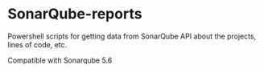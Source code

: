 # SonarQube-reports
Powershell scripts for getting data from SonarQube API about the projects, lines of code, etc.

Compatible with Sonarqube 5.6